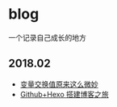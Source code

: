 # blog
一个记录自己成长的地方

## 2018.02
* [变量交换值原来这么微妙](https://github.com/fed-hjx/blog/issues/2)
* [Github+Hexo 搭建博客之旅](https://github.com/fed-hjx/blog/issues/1)
